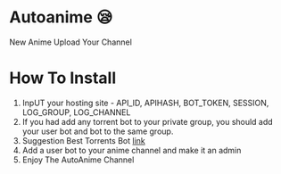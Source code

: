 # Autoanime 😪

New Anime Upload Your Channel


# How To Install 

1. InpUT your hosting site - API_ID, APIHASH, BOT_TOKEN, SESSION, LOG_GROUP, LOG_CHANNEL 
2. If you had add any torrent bot to your private group, you should add your user bot and bot to the same group.
3. Suggestion Best Torrents Bot [link](https://github.com/WeebTime/Torrent-Bot-Lazyleech)
4. Add a user bot to your anime channel and make it an admin
5. Enjoy The AutoAnime Channel
